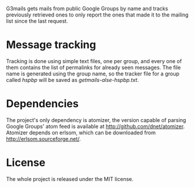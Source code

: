 G3mails gets mails from public Google Groups by name and tracks previously retrieved ones to only report the ones that made it to the mailing list since the last request.

Message tracking
================

Tracking is done using simple text files, one per group, and every one of them contains the list of permalinks for already seen messages. The file name is generated using the group name, so the tracker file for a group called *hspbp* will be saved as *getmails-alse-hspbp.txt*.

Dependencies
============

The project's only dependency is atomizer, the version capable of parsing Google Groups' atom feed is available at http://github.com/dnet/atomizer. Atomizer depends on erlsom, which can be downloaded from http://erlsom.sourceforge.net/.

License
=======

The whole project is released under the MIT license.
